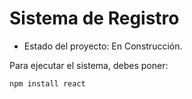 <H1>Sistema de Registro</H1>

- Estado del proyecto: En Construcción.

Para ejecutar el sistema, debes poner:

```npm install react```
